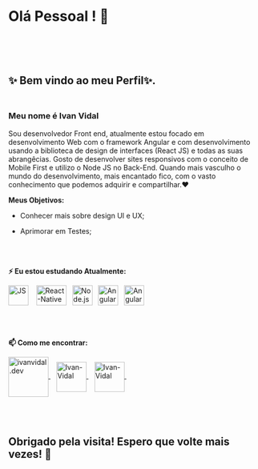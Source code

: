 # Olá Pessoal ! 👋 <br>
<br>
<br>
<br>

## ✨ Bem vindo ao meu Perfil✨. <br> <br>


### Meu nome é Ivan Vidal

Sou desenvolvedor Front end, atualmente estou focado em desenvolvimento Web com o framework Angular e
com desenvolvimento usando a biblioteca de design de interfaces (React JS) e todas as suas abrangêcias.
Gosto de desenvolver sites responsivos com o conceito de Mobile First e utilizo o Node JS no Back-End.
Quando mais vasculho o mundo do desenvolvimento, mais encantado fico, com o vasto conhecimento que podemos adquirir e compartilhar.❤️



**Meus Objetivos:**

* Conhecer mais sobre design UI e UX;
 
* Aprimorar em Testes; 


<br>
<br>

**⚡ Eu estou estudando Atualmente:** 
<p align="left">
 <img src="https://upload.wikimedia.org/wikipedia/commons/thumb/9/99/Unofficial_JavaScript_logo_2.svg/480px-Unofficial_JavaScript_logo_2.svg.png" alt="JS" width="40" height="40"/> &nbsp;&nbsp;
  <img src="https://user-images.githubusercontent.com/51785898/91357845-424c6600-e7c8-11ea-9457-53c06cf3b6ed.png" alt="React-Native" width="60" height="40" />&nbsp;&nbsp;
 <img src="https://user-images.githubusercontent.com/51785898/91357850-44162980-e7c8-11ea-966c-a7ebaba08ba3.png" alt="Node.js" width="40" height="40"/>&nbsp;&nbsp;
  <img src="https://img.icons8.com/color/48/000000/angularjs.png" alt="Angular" width="40" height="40"/>&nbsp;&nbsp;
  <img src="https://miro.medium.com/max/816/1*mn6bOs7s6Qbao15PMNRyOA.png" alt="Angular" width="40" height="40"/>&nbsp;&nbsp;
 
   </p>
  
<br><br>
   


**📫 Como me encontrar:**
<p align="left">
 <a href="https://www.instagram.com/ivanvidal.dev/" target="blank">
   <img align="center" src="https://img.icons8.com/fluent/2x/instagram-new.png" alt="ivanvidal.dev" height="80" width="80" />
 </a> &nbsp;&nbsp;
 <a href="https://www.linkedin.com/in/ivan-vidal-b7485a138/" target="blank">
   <img align="center" src="https://www.flaticon.com/br/premium-icon/icons/svg/3938/3938044.svg" alt="Ivan-Vidal" height="60" width="60" />
 </a> &nbsp;&nbsp;
 <a href="https://api.whatsapp.com/send?L=pt_BR&phone=5511968344811&text=Tenho%20interesse%20em%20seus%20servi%C3%A7os." target="blank">
  <img align="center" src="https://www.flaticon.com/br/premium-icon/icons/svg/3536/3536445.svg" alt="Ivan-Vidal" height="60" width="60" />
 </a> &nbsp;&nbsp;
</p>
 <br> <br>

## Obrigado pela visita! Espero que volte mais vezes!  🤗
